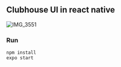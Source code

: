 ## Clubhouse UI in react native

![IMG_3551](https://user-images.githubusercontent.com/3232159/107817810-7e01ca80-6d2b-11eb-9dd0-c148a1b06c28.PNG)

### Run

```
npm install
expo start
```
